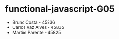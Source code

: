 # functional-javascript-G05

* Bruno Costa - 45836
* Carlos Vaz Alves - 45835
* Martim Parente - 45825
